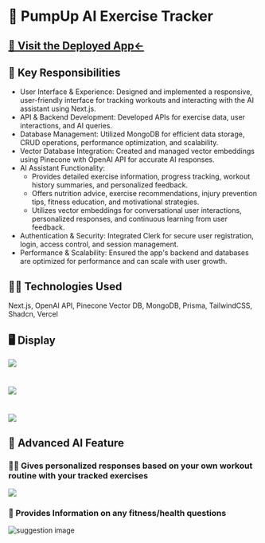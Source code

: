 # 💪 PumpUp AI Exercise Tracker 

## [🛜 Visit the Deployed App<-](https://pumpup-ai-exercise-tracker.vercel.app/)

## 🙌 Key Responsibilities
- User Interface & Experience: Designed and implemented a responsive, user-friendly interface for tracking workouts and interacting with the AI assistant using Next.js.
- API & Backend Development: Developed APIs for exercise data, user interactions, and AI queries.
- Database Management: Utilized MongoDB for efficient data storage, CRUD operations, performance optimization, and scalability.
- Vector Database Integration: Created and managed vector embeddings using Pinecone with OpenAI API for accurate AI responses.
- AI Assistant Functionality:
  - Provides detailed exercise information, progress tracking, workout history summaries, and personalized feedback.
  - Offers nutrition advice, exercise recommendations, injury prevention tips, fitness education, and motivational strategies.
  - Utilizes vector embeddings for conversational user interactions, personalized responses, and continuous learning from user feedback.
- Authentication & Security: Integrated Clerk for secure user registration, login, access control, and session management.
- Performance & Scalability: Ensured the app's backend and databases are optimized for performance and can scale with user growth.

## 👨‍💻 Technologies Used
Next.js, OpenAI API, Pinecone Vector DB, MongoDB, Prisma, TailwindCSS, Shadcn, Vercel

## 🖥️ Display
![](https://github.com/vai195/PumpUp-AI-Exercise-Tracker/assets/127155015/66fd6f83-784c-452e-9108-e668041fc13c)
#
![](https://github.com/vai195/PumpUp-AI-Exercise-Tracker/assets/127155015/b8c1fd3a-d3fb-4e3c-8144-365bec8392ec)
#
![](https://github.com/vai195/PumpUp-AI-Exercise-Tracker/assets/127155015/05a3d40b-dc0d-491e-b57f-af487340c0dd)


## 🤖 Advanced AI Feature

### 🙋‍♂️ Gives personalized responses based on your own workout routine with your tracked exercises
![](https://github.com/vai195/PumpUp-AI-Exercise-Tracker/assets/127155015/1753bf48-ff93-46e0-844d-74d7db0c6069)

### 💭 Provides Information on any fitness/health questions
![suggestion image](https://github.com/vai195/PumpUp-AI-Exercise-Tracker/assets/127155015/51ba8040-ea65-471d-9ab7-e200bd1cc019)

